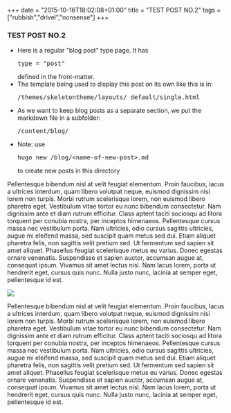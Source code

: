 +++
date = "2015-10-16T18:02:08+01:00"
title = "TEST POST NO.2"
tags = ["rubbish","drivel","nonsense"]
+++
### TEST POST NO.2 ###

<!-- I've written these in raw HTML rather than markdown, so I can style them differently to the rest of the copy -->
<div class="infobox">
<ul>
<li>Here is a regular "blog post" type page. It has <pre>type = "post"</pre> defined in the front-matter.</li>
<li>The template being used to display this post on its own like this is in: <pre>/themes/skeletontheme/layouts/_default/single.html</pre></li>
<li>As we want to keep blog posts as a separate section, we put the markdown file in a subfolder: <pre>/content/blog/</pre></li>
<li>Note: use <pre>hugo new /blog/&lt;name-of-new-post&gt;.md</pre> to create new posts in this directory</li>
</ul>
</div>

<!-- normal service is resumed! -->

Pellentesque bibendum nisl at velit feugiat elementum. Proin faucibus, lacus a ultrices interdum, quam libero volutpat neque, euismod dignissim nisi lorem non turpis. Morbi rutrum scelerisque lorem, non euismod libero pharetra eget. Vestibulum vitae tortor eu nunc bibendum consectetur. Nam dignissim ante et diam rutrum efficitur. Class aptent taciti sociosqu ad litora torquent per conubia nostra, per inceptos himenaeos. Pellentesque cursus massa nec vestibulum porta. Nam ultricies, odio cursus sagittis ultricies, augue mi eleifend massa, sed suscipit quam metus sed dui. Etiam aliquet pharetra felis, non sagittis velit pretium sed. Ut fermentum sed sapien sit amet aliquet. Phasellus feugiat scelerisque metus eu varius. Donec egestas ornare venenatis. Suspendisse et sapien auctor, accumsan augue at, consequat ipsum. Vivamus sit amet lectus nisl. Nam lacus lorem, porta ut hendrerit eget, cursus quis nunc. Nulla justo nunc, lacinia at semper eget, pellentesque id est.

<!-- The path to the image here is where it will be located after the site is generated [ie. in /images/] -->
![](/images/superimage02.png)

Pellentesque bibendum nisl at velit feugiat elementum. Proin faucibus, lacus a ultrices interdum, quam libero volutpat neque, euismod dignissim nisi lorem non turpis. Morbi rutrum scelerisque lorem, non euismod libero pharetra eget. Vestibulum vitae tortor eu nunc bibendum consectetur. Nam dignissim ante et diam rutrum efficitur. Class aptent taciti sociosqu ad litora torquent per conubia nostra, per inceptos himenaeos. Pellentesque cursus massa nec vestibulum porta. Nam ultricies, odio cursus sagittis ultricies, augue mi eleifend massa, sed suscipit quam metus sed dui. Etiam aliquet pharetra felis, non sagittis velit pretium sed. Ut fermentum sed sapien sit amet aliquet. Phasellus feugiat scelerisque metus eu varius. Donec egestas ornare venenatis. Suspendisse et sapien auctor, accumsan augue at, consequat ipsum. Vivamus sit amet lectus nisl. Nam lacus lorem, porta ut hendrerit eget, cursus quis nunc. Nulla justo nunc, lacinia at semper eget, pellentesque id est.
